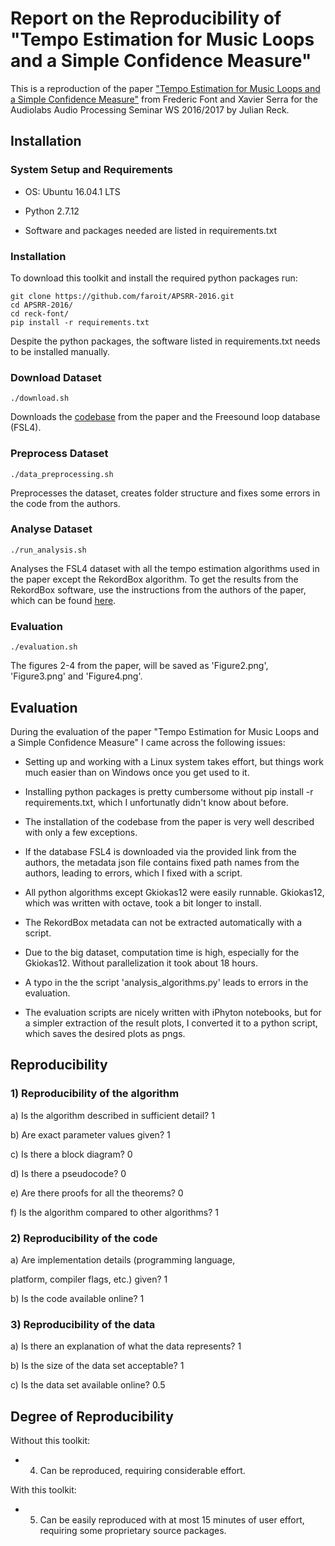 # Report on the Reproducibility of "Tempo Estimation for Music Loops and a Simple Confidence Measure"

This is a reproduction of the paper ["Tempo Estimation for Music Loops and a Simple Confidence Measure"](http://mtg.upf.edu/node/3479) from Frederic Font and Xavier Serra for the Audiolabs Audio Processing Seminar WS 2016/2017 by Julian Reck.

## Installation

### System Setup and Requirements

* OS:	Ubuntu 16.04.1 LTS

* Python 2.7.12

* Software and packages needed are listed in requirements.txt

### Installation

To download this toolkit and install the required python packages run:

    git clone https://github.com/faroit/APSRR-2016.git
    cd APSRR-2016/
    cd reck-font/
    pip install -r requirements.txt
    
Despite the python packages, the software listed in requirements.txt needs to be installed manually.

### Download Dataset

    ./download.sh
    
Downloads the [codebase](https://github.com/ffont/ismir2016) from the paper and the Freesound loop database (FSL4).

### Preprocess Dataset

    ./data_preprocessing.sh
    
Preprocesses the dataset, creates folder structure and fixes some errors in the code from the authors.

### Analyse Dataset   

    ./run_analysis.sh
    
Analyses the FSL4 dataset with all the tempo estimation algorithms used in the paper except the RekordBox algorithm. To get the results from the RekordBox software, use the instructions from the authors of the paper, which can be found [here](https://github.com/ffont/ismir2016/blob/master/docs/analyze_dataset.md#rekbox).

### Evaluation

    ./evaluation.sh

The figures 2-4 from the paper, will be saved as 'Figure2.png', 'Figure3.png' and 'Figure4.png'.


## Evaluation

During the evaluation of the paper "Tempo Estimation for Music Loops and a Simple Confidence Measure" I came across the following issues:

* Setting up and working with a Linux system takes effort, but things work much easier than on Windows once you get used to it.

* Installing python packages is pretty cumbersome without pip install -r requirements.txt, which I unfortunatly didn't know about before.

* The installation of the codebase from the paper is very well described with only a few exceptions.

* If the database FSL4 is downloaded via the provided link from the authors, the metadata json file contains fixed path names from the authors, leading to errors, which I fixed with a script.

* All python algorithms except Gkiokas12 were easily runnable. Gkiokas12, which was written with octave, took a bit longer to install.

* The RekordBox metadata can not be extracted automatically with a script.

* Due to the big dataset, computation time is high, especially for the Gkiokas12. Without parallelization it took about 18 hours. 

* A typo in the the script 'analysis_algorithms.py' leads to errors in the evaluation.

* The evaluation scripts are nicely written with iPhyton notebooks, but for a simpler extraction of the result plots, I converted it to a python script, which saves the desired plots as pngs.

## Reproducibility

### 1) Reproducibility of the algorithm

a) Is the algorithm described in sufficient detail? 1

b) Are exact parameter values given? 1

c) Is there a block diagram? 0

d) Is there a pseudocode? 0

e) Are there proofs for all the theorems? 0

f) Is the algorithm compared to other algorithms? 1


### 2) Reproducibility of the code

a) Are implementation details (programming language,

platform, compiler flags, etc.) given? 1

b) Is the code available online? 1


###  3) Reproducibility of the data

a) Is there an explanation of what the data represents? 1

b) Is the size of the data set acceptable? 1

c) Is the data set available online? 0.5


## Degree of Reproducibility

Without this toolkit: 

* 4. Can be reproduced, requiring considerable effort.

With this toolkit: 

* 5. Can be easily reproduced with at most 15 minutes of user effort, requiring some proprietary source packages.


